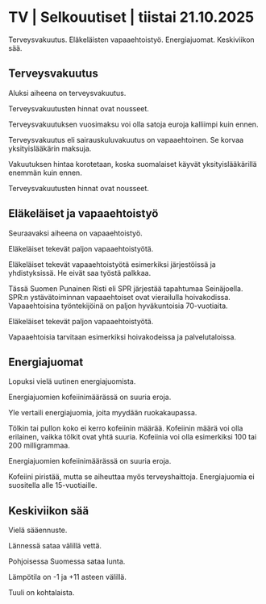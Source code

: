 # TV | Selkouutiset | tiistai 21.10.2025

Terveysvakuutus. Eläkeläisten vapaaehtoistyö. Energiajuomat. Keskiviikon sää.

## Terveysvakuutus

Aluksi aiheena on terveysvakuutus.

Terveysvakuutusten hinnat ovat nousseet.

Terveysvakuutuksen vuosimaksu voi olla satoja euroja kalliimpi kuin ennen.

Terveysvakuutus eli sairauskuluvakuutus on vapaaehtoinen. Se korvaa yksityislääkärin maksuja.

Vakuutuksen hintaa korotetaan, koska suomalaiset käyvät yksityislääkärillä enemmän kuin ennen.

Terveysvakuutusten hinnat ovat nousseet.

## Eläkeläiset ja vapaaehtoistyö

Seuraavaksi aiheena on vapaaehtoistyö.

Eläkeläiset tekevät paljon vapaaehtoistyötä.

Eläkeläiset tekevät vapaaehtoistyötä esimerkiksi järjestöissä ja yhdistyksissä. He eivät saa työstä palkkaa.

Tässä Suomen Punainen Risti eli SPR järjestää tapahtumaa Seinäjoella. SPR:n ystävätoiminnan vapaaehtoiset ovat vierailulla hoivakodissa. Vapaaehtoisina työntekijöinä on paljon hyväkuntoisia 70-vuotiaita.

Eläkeläiset tekevät paljon vapaaehtoistyötä.

Vapaaehtoisia tarvitaan esimerkiksi hoivakodeissa ja palvelutaloissa.

## Energiajuomat

Lopuksi vielä uutinen energiajuomista.

Energiajuomien kofeiinimäärässä on suuria eroja.

Yle vertaili energiajuomia, joita myydään ruokakaupassa.

Tölkin tai pullon koko ei kerro kofeiinin määrää. Kofeiinin määrä voi olla erilainen, vaikka tölkit ovat yhtä suuria. Kofeiinia voi olla esimerkiksi 100 tai 200 milligrammaa.

Energiajuomien kofeiinimäärässä on suuria eroja.

Kofeiini piristää, mutta se aiheuttaa myös terveyshaittoja. Energiajuomia ei suositella alle 15-vuotiaille.

## Keskiviikon sää

Vielä sääennuste.

Lännessä sataa välillä vettä.

Pohjoisessa Suomessa sataa lunta.

Lämpötila on -1 ja +11 asteen välillä.

Tuuli on kohtalaista.
